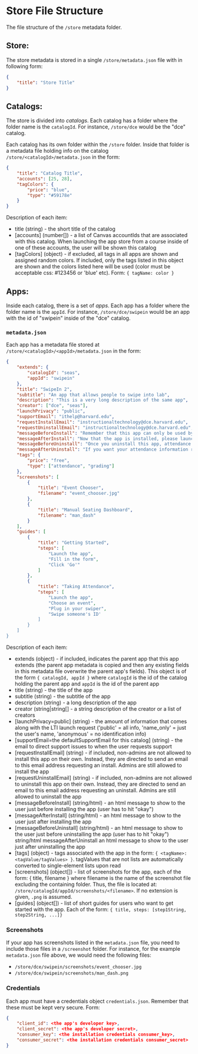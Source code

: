 # Store File Structure

The file structure of the `/store` metadata folder.

## Store:

The store metadata is stored in a single `/store/metadata.json` file with in following form:

```json
{
    "title": "Store Title"
}
```

## Catalogs:

The store is divided into _catalogs_. Each catalog has a folder where the folder name is the `catalogId`. For instance, `/store/dce` would be the "dce" catalog.

Each catalog has its own folder within the `/store` folder. Inside that folder is a metadata file holding info on the catalog `/store/<catalogId>/metadata.json` in the form:

```json
{
    "title": "Catalog Title",
    "accounts": [25, 28],
    "tagColors": {
        "price": "blue",
        "type": "#59178e"
    }
}
```

Description of each item:

- title (string) - the short title of the catalog
- \[accounts\] (number[]) - a list of Canvas accountIds that are associated with this catalog. When launching the app store from a course inside of one of these accounts, the user will be shown this catalog
- \[tagColors\] (object) - if excluded, all tags in all apps are shown and assigned random colors. If included, only the tags listed in this object are shown and the colors listed here will be used (color must be acceptable css: #123456 or 'blue' etc). Form: `{ tagName: color }`

## Apps:

Inside each catalog, there is a set of _apps_. Each app has a folder where the folder name is the `appId`. For instance, `/store/dce/swipein` would be an app with the id of "swipein" inside of the "dce" catalog.

### `metadata.json`

Each app has a metadata file stored at `/store/<catalogId>/<appId>/metadata.json` in the form:

```json
{
    "extends": {
        "catalogId": "seas",
        "appId": "swipein"
    },
    "title": "SwipeIn 2",
    "subtitle": "An app that allows people to swipe into lab",
    "description": "This is a very long description of the same app",
    "creator": ["dce", "seas"],
    "launchPrivacy": "public",
    "supportEmail": "ithelp@harvard.edu",
    "requestInstallEmail": "instructionaltechnology@dce.harvard.edu",
    "requestUninstallEmail": "instructionaltechnology@dce.harvard.edu",
    "messageBeforeInstall": "Remember that this app can only be used by instructors",
    "messageAfterInstall": "Now that the app is installed, please launch the app and follow instructions to get the permissions set up",
    "messageBeforeUninstall": "Once you uninstall this app, attendance information will be deleted!",
    "messageAfterUninstall": "If you want your attendance information restored, please contact support",
    "tags": {
        "price": "free",
        "type": ["attendance", "grading"]
    },
    "screenshots": [
        {
            "title": "Event Chooser",
            "filename": "event_chooser.jpg"
        },
        {
            "title": "Manual Seating Dashboard",
            "filename": "man_dash"
        }
    ],
    "guides": [
        {
            "title": "Getting Started",
            "steps": [
                "Launch the app",
                "Fill in the form",
                "Click 'Go'"
            ]
        },
        {
            "title": "Taking Attendance",
            "steps": [
                "Launch the app",
                "Choose an event",
                "Plug in your swiper",
                "Swipe someone's ID'
            ]
        }
    ]
}
```

Description of each item:

- extends (object) - if included, indicates the parent app that this app extends (the parent app metadata is copied and then any existing fields in this metadata file overwrite the parent app's fields). This object is of the form `{ catalogId, appId }` where `catalogId` is the id of the catalog holding the parent app and `appId` is the id of the parent app
- title (string) - the title of the app
- subtitle (string) - the subtitle of the app
- description (string) - a long description of the app
- creator (string|string[] - a string description of the creator or a list of creators
- \[launchPrivacy=public\] (string) - the amount of information that comes along with the LTI launch request ('public' = all info, 'name_only' = just the user's name, 'anonymous' = no identification info)
- \[supportEmail=the defaultSupportEmail for this catalog\] (string) - the email to direct support issues to when the user requests support
- \[requestInstallEmail\] (string) - if included, non-admins are not allowed to install this app on their own. Instead, they are directed to send an email to this email address requesting an install. Admins are still allowed to install the app
- \[requestUninstallEmail\] (string) - if included, non-admins are not allowed to uninstall this app on their own. Instead, they are directed to send an email to this email address requesting an uninstall. Admins are still allowed to uninstall the app
- \[messageBeforeInstall\] (string/html) - an html message to show to the user just before installing the app (user has to hit "okay")
- \[messageAfterInstall\] (string/html) - an html message to show to the user just after installing the app
- \[messageBeforeUninstall\] (string/html) - an html message to show to the user just before uninstalling the app (user has to hit "okay")
string/html messageAfterUninstall  an html message to show to the user just after uninstalling the app
- \[tags\] (object) - tags associated with the app in the form: `{ <tagName>: <tagValue/tagValues> }`. tagValues that are not lists are automatically converted to single-element lists upon read
- \[screenshots\] (object[]) - list of screenshots for the app, each of the form: { title, filename } where filename is the name of the screenshot file excluding the containing folder. Thus, the file is located at: `/store/catalogId/appId/screenshots/<filename>`. If no extension is given, `.png` is assumed.
- \[guides\] (object[]) - list of short guides for users who want to get started with the app. Each of the form: `{ title, steps: [step1String, step2String, ...]}`

### Screenshots

If your app has screenshots listed in the `metadata.json` file, you need to include those files in a `/screenshot` folder. For instance, for the example `metadata.json` file above, we would need the following files:

- `/store/dce/swipein/screenshots/event_chooser.jpg`
- `/store/dce/swipein/screenshots/man_dash.png`

### Credentials

Each app must have a credentials object `credentials.json`. Remember that these must be kept very secure. Form:

```json
{
    "client_id": <the app's developer key>,
    "client_secret": <the app's developer secret>,
    "consumer_key": <the installation credentials consumer_key>,
    "consumer_secret": <the installation credentials consumer_secret>
}
```
